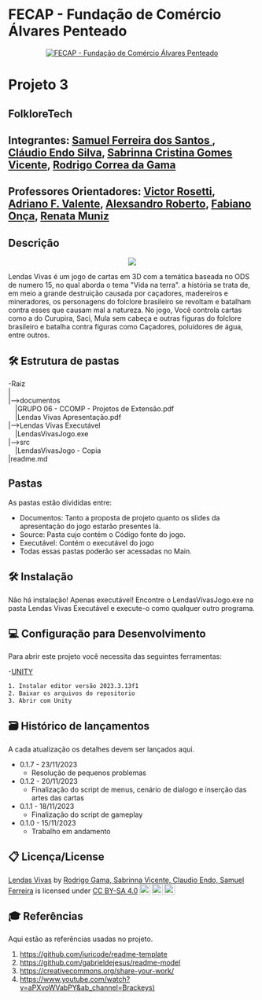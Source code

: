 # FECAP - Fundação de Comércio Álvares Penteado

<p align="center">
<a href= "https://www.fecap.br/"><img src="https://encrypted-tbn0.gstatic.com/images?q=tbn:ANd9GcRhZPrRa89Kma0ZZogxm0pi-tCn_TLKeHGVxywp-LXAFGR3B1DPouAJYHgKZGV0XTEf4AE&usqp=CAU" alt="FECAP - Fundação de Comércio Álvares Penteado" border="0"></a>
</p>

# Projeto 3

## FolkloreTech

## Integrantes: <a href="https://www.linkedin.com/in/victorbarq/">Samuel Ferreira dos Santos </a>, <a href="https://www.linkedin.com/in/victorbarq/">Cláudio Endo Silva</a>, <a href="https://www.linkedin.com/in/victorbarq/">Sabrinna Cristina Gomes Vicente</a>, <a href="https://www.linkedin.com/in/victorbarq/">Rodrigo Correa da Gama</a>

## Professores Orientadores: <a href="https://www.linkedin.com/in/victorbarq/"> Victor Rosetti</a>, <a href="https://www.linkedin.com/in/victorbarq/"> Adriano F. Valente</a>, <a href="https://www.linkedin.com/in/victorbarq/"> Alexsandro Roberto</a>, <a href="https://www.linkedin.com/in/fabiano-on%C3%A7a-3214a12/"> Fabiano Onça</a>, <a href="https://www.linkedin.com/in/victorbarq/">Renata Muniz</a>


## Descrição

<p align="center">
<img src="https://media.discordapp.net/attachments/1163969788813516811/1176714375604744264/IMG_6388.png?ex=656fdfa9&is=655d6aa9&hm=668c134884153f1fdf1a9c90c6ab0d81203ed9d57a71d6f2a186676962462b01&=&format=webp&width=425&height=425" />

  

Lendas Vivas é um jogo de cartas em 3D com a temática baseada no ODS de numero 15, no qual aborda o tema "Vida na terra". a história se trata de, em meio a grande destruição causada por caçadores, madereiros e mineradores, os personagens do folclore brasileiro se revoltam e batalham contra esses que causam mal a natureza. No jogo, Você controla cartas como a do Curupira, Saci, Mula sem cabeça e outras figuras do folclore brasileiro e batalha contra figuras como Caçadores, poluidores de água, entre outros.

## 🛠 Estrutura de pastas

-Raiz<br>
|<br>
|-->documentos<br>
  &emsp;|GRUPO 06 - CCOMP - Projetos de Extensão.pdf<br>
  &emsp;|Lendas Vivas Apresentação.pdf<br>
|-->Lendas Vivas Executável<br>
  &emsp;|LendasVivasJogo.exe<br>
|-->src<br>
  &emsp;|LendasVivasJogo - Copia<br>
|readme.md<br>



## Pastas

 As pastas estão divididas entre:

* Documentos: Tanto a proposta de projeto quanto os slides da apresentação do jogo estarão presentes lá.
* Source: Pasta cujo contém o Código fonte do jogo.
* Executável: Contém o executável do jogo
* Todas essas pastas poderão ser acessadas no Main.



## 🛠 Instalação


Não há instalação! Apenas executável!
Encontre o LendasVivasJogo.exe na pasta Lendas Vivas Executável e execute-o como qualquer outro programa.


## 💻 Configuração para Desenvolvimento

Para abrir este projeto você necessita das seguintes ferramentas:

-<a href="https://unity.com/pt">UNITY</a>

```sh
1. Instalar editor versão 2023.3.13f1
2. Baixar os arquivos do repositorio
3. Abrir com Unity
```

## 🗃 Histórico de lançamentos

A cada atualização os detalhes devem ser lançados aqui.

* 0.1.7 - 23/11/2023
    * Resolução de pequenos problemas
* 0.1.2 - 20/11/2023
    * Finalização do script de menus, cenário de dialogo e inserção das artes das cartas
* 0.1.1 - 18/11/2023
    * Finalização do script de gameplay
* 0.1.0 - 15/11/2023
    * Trabalho em andamento

## 📋 Licença/License

<p xmlns:cc="http://creativecommons.org/ns#" xmlns:dct="http://purl.org/dc/terms/"><a property="dct:title" rel="cc:attributionURL" href="https://github.com/2023-2-MCC1/Projeto3">Lendas Vivas</a> by <a rel="cc:attributionURL dct:creator" property="cc:attributionName" href="https://github.com/FRgama">Rodrigo Gama, Sabrinna Vicente, Claudio Endo, Samuel Ferreira</a> is licensed under <a href="http://creativecommons.org/licenses/by-sa/4.0/?ref=chooser-v1" target="_blank" rel="license noopener noreferrer" style="display:inline-block;">CC BY-SA 4.0<img style="height:22px!important;margin-left:3px;vertical-align:text-bottom;" src="https://mirrors.creativecommons.org/presskit/icons/cc.svg?ref=chooser-v1"><img style="height:22px!important;margin-left:3px;vertical-align:text-bottom;" src="https://mirrors.creativecommons.org/presskit/icons/by.svg?ref=chooser-v1"><img style="height:22px!important;margin-left:3px;vertical-align:text-bottom;" src="https://mirrors.creativecommons.org/presskit/icons/sa.svg?ref=chooser-v1"></a></p>


## 🎓 Referências

Aqui estão as referências usadas no projeto.

1. <https://github.com/iuricode/readme-template>
2. <https://github.com/gabrieldejesus/readme-model>
3. <https://creativecommons.org/share-your-work/>
4. <https://www.youtube.com/watch?v=aPXvoWVabPY&ab_channel=Brackeys)>



 



